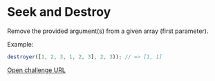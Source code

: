 # Seek and Destroy

Remove the provided argument(s) from a given array (first parameter).

Example:

```javascript
destroyer([1, 2, 3, 1, 2, 3], 2, 3)); // => [1, 1]
```

[Open challenge URL](https://www.freecodecamp.com/challenges/seek-and-destroy)
